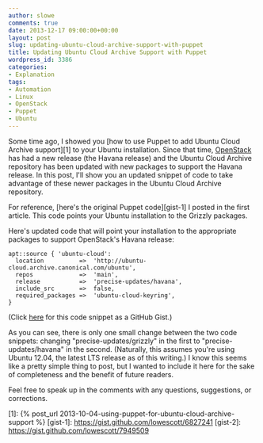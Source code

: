```yaml
---
author: slowe
comments: true
date: 2013-12-17 09:00:00+00:00
layout: post
slug: updating-ubuntu-cloud-archive-support-with-puppet
title: Updating Ubuntu Cloud Archive Support with Puppet
wordpress_id: 3386
categories:
- Explanation
tags:
- Automation
- Linux
- OpenStack
- Puppet
- Ubuntu
---
```


Some time ago, I showed you [how to use Puppet to add Ubuntu Cloud Archive support][1] to your Ubuntu installation. Since that time, [OpenStack](http://www.openstack.org/) has had a new release (the Havana release) and the Ubuntu Cloud Archive repository has been updated with new packages to support the Havana release. In this post, I'll show you an updated snippet of code to take advantage of these newer packages in the Ubuntu Cloud Archive repository.

For reference, [here's the original Puppet code][gist-1] I posted in the first article. This code points your Ubuntu installation to the Grizzly packages.

Here's updated code that will point your installation to the appropriate packages to support OpenStack's Havana release:

``` puppet
apt::source { 'ubuntu-cloud':
  location          =>  'http://ubuntu-cloud.archive.canonical.com/ubuntu',
  repos             =>  'main',
  release           =>  'precise-updates/havana',
  include_src       =>  false,
  required_packages =>  'ubuntu-cloud-keyring',
}
```

(Click [here](https://gist.github.com/lowescott/7949509) for this code snippet as a GitHub Gist.)

As you can see, there is only one small change between the two code snippets: changing "precise-updates/grizzly" in the first to "precise-updates/havana" in the second. (Naturally, this assumes you're using Ubuntu 12.04, the latest LTS release as of this writing.) I know this seems like a pretty simple thing to post, but I wanted to include it here for the sake of completeness and the benefit of future readers.

Feel free to speak up in the comments with any questions, suggestions, or corrections.

[1]: {% post_url 2013-10-04-using-puppet-for-ubuntu-cloud-archive-support %}
[gist-1]: https://gist.github.com/lowescott/6827241
[gist-2]: https://gist.github.com/lowescott/7949509
